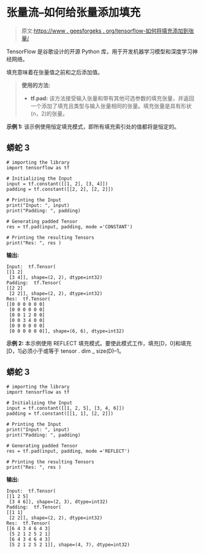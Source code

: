 # 张量流–如何给张量添加填充

> 原文:[https://www . geesforgeks . org/tensorflow-如何将填充添加到张量/](https://www.geeksforgeeks.org/tensorflow-how-to-add-padding-to-a-tensor/)

TensorFlow 是谷歌设计的开源 Python 库，用于开发机器学习模型和深度学习神经网络。

填充意味着在张量值之前和之后添加值。

> **使用的方法:**
> 
> *   **tf.pad:** 该方法接受输入张量和带有其他可选参数的填充张量，并返回一个添加了填充且类型与输入张量相同的张量。填充张量是具有形状(n，2)的张量。

**示例 1:** 该示例使用恒定填充模式，即所有填充索引处的值都将是恒定的。

## 蟒蛇 3

```
# importing the library
import tensorflow as tf

# Initializing the Input
input = tf.constant([[1, 2], [3, 4]])
padding = tf.constant([[2, 2], [2, 2]])

# Printing the Input
print("Input: ", input)
print("Padding: ", padding)

# Generating padded Tensor
res = tf.pad(input, padding, mode ='CONSTANT')

# Printing the resulting Tensors
print("Res: ", res )
```

**输出:**

```
Input:  tf.Tensor(
[[1 2]
 [3 4]], shape=(2, 2), dtype=int32)
Padding:  tf.Tensor(
[[2 2]
 [2 2]], shape=(2, 2), dtype=int32)
Res:  tf.Tensor(
[[0 0 0 0 0 0]
 [0 0 0 0 0 0]
 [0 0 1 2 0 0]
 [0 0 3 4 0 0]
 [0 0 0 0 0 0]
 [0 0 0 0 0 0]], shape=(6, 6), dtype=int32)

```

**示例 2:** 本示例使用 REFLECT 填充模式。要使此模式工作，填充[D，0]和填充[D，1]必须小于或等于 tensor . dim _ size(D)–1。

## 蟒蛇 3

```
# importing the library
import tensorflow as tf

# Initializing the Input
input = tf.constant([[1, 2, 5], [3, 4, 6]])
padding = tf.constant([[1, 1], [2, 2]])

# Printing the Input
print("Input: ", input)
print("Padding: ", padding)

# Generating padded Tensor
res = tf.pad(input, padding, mode ='REFLECT')

# Printing the resulting Tensors
print("Res: ", res )
```

**输出:**

```
Input:  tf.Tensor(
[[1 2 5]
 [3 4 6]], shape=(2, 3), dtype=int32)
Padding:  tf.Tensor(
[[1 1]
 [2 2]], shape=(2, 2), dtype=int32)
Res:  tf.Tensor(
[[6 4 3 4 6 4 3]
 [5 2 1 2 5 2 1]
 [6 4 3 4 6 4 3]
 [5 2 1 2 5 2 1]], shape=(4, 7), dtype=int32)

```